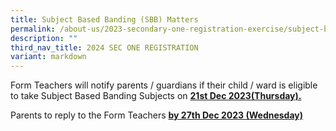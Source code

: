 ```yaml
---
title: Subject Based Banding (SBB) Matters
permalink: /about-us/2023-secondary-one-registration-exercise/subject-based-banding-sbb-matters/
description: ""
third_nav_title: 2024 SEC ONE REGISTRATION
variant: markdown
---
```

Form Teachers will notify parents / guardians if their child / ward is eligible to take Subject Based Banding Subjects on&nbsp;**<u>21st&nbsp;Dec 2023(Thursday).</u>**

Parents to reply to the Form Teachers&nbsp;**<u>by 27th&nbsp;Dec 2023 (Wednesday)</u>**